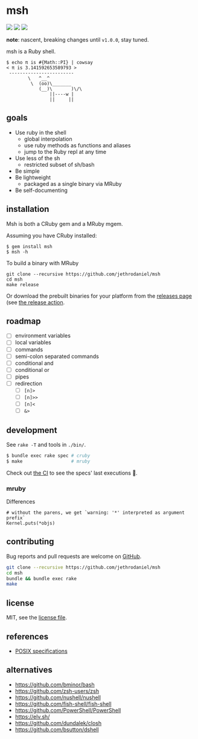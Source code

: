 # msh

![](https://github.com/jethrodaniel/msh/workflows/ci/badge.svg)
![](https://img.shields.io/github/license/jethrodaniel/msh.svg)
![](https://img.shields.io/github/stars/jethrodaniel/msh?style=social)

**note**: nascent, breaking changes until `v1.0.0`, stay tuned.

msh is a Ruby shell.

```
$ echo π is #{Math::PI} | cowsay
< π is 3.141592653589793 >
 ------------------------
        \   ^__^
         \  (oo)\_______
            (__)\       )\/\
                ||----w |
                ||     ||
```

## goals

- Use ruby in the shell
  - global interpolation
  - use ruby methods as functions and aliases
  - jump to the Ruby repl at any time
- Use less of the sh
  - restricted subset of sh/bash
- Be simple
- Be lightweight
  - packaged as a single binary via MRuby
- Be self-documenting

## installation

Msh is both a CRuby gem and a MRuby mgem.

Assuming you have CRuby installed:

```
$ gem install msh
$ msh -h
```

To build a binary with MRuby

```
git clone --recursive https://github.com/jethrodaniel/msh
cd msh
make release
```

Or download the prebuilt binaries for your platform from the [releases page](https://github.com/jethrodaniel/msh/releases) (see [the release action](.github/workflows/release.yml).

## roadmap

- [ ] environment variables
- [ ] local variables
- [ ] commands
- [ ] semi-colon separated commands
- [ ] conditional and
- [ ] conditional or
- [ ] pipes
- [ ] redirection
  - [ ] `[n]>`
  - [ ] `[n]>>`
  - [ ] `[n]<`
  - [ ] `&>`

## development

See `rake -T` and tools in `./bin/`.

```sh
$ bundle exec rake spec # cruby
$ make                  # mruby
```

Check out [the CI](https://github.com/jethrodaniel/msh/actions/) to see the specs' last executions 🔪.

### mruby

Differences

```
# without the parens, we get `warning: '*' interpreted as argument prefix`
Kernel.puts(*objs)
```

## contributing

Bug reports and pull requests are welcome on [GitHub](https://github.com/jethrodaniel/msh).

```sh
git clone --recursive https://github.com/jethrodaniel/msh
cd msh
bundle && bundle exec rake
make
```

## license

MIT, see the [license file](license.txt).

## references

- [POSIX specifications](https://pubs.opengroup.org/onlinepubs/9699919799/)

## alternatives

- https://github.com/bminor/bash
- https://github.com/zsh-users/zsh
- https://github.com/nushell/nushell
- https://github.com/fish-shell/fish-shell
- https://github.com/PowerShell/PowerShell
- https://elv.sh/
- https://github.com/dundalek/closh
- https://github.com/bsutton/dshell
